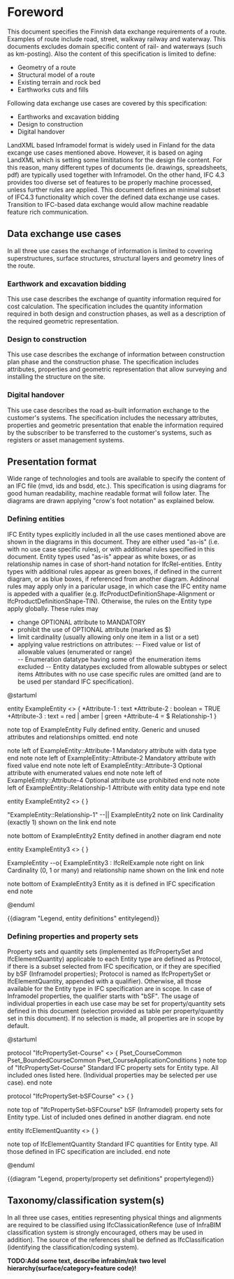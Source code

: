 # Foreword

This document specifies the Finnish data exchange requirements of a route.
Examples of route include road, street, walkway railway and waterway.
This documents excludes domain specific content of rail- and waterways (such as km-posting). 
Also the content of this specification is limited to define:

- Geometry of a route
- Structural model of a route
- Existing terrain and rock bed
- Earthworks cuts and fills

Following data exchange use cases are covered by this specification:

- Earthworks and excavation bidding
- Design to construction
- Digital handover

LandXML based Inframodel format is widely used in Finland for the data excange use cases mentioned above.
However, it is based on aging LandXML which is setting some limititations for the design file content. 
For this reason, many different types of documents (ie. drawings, spreadsheets, pdf) are typically used together with Inframodel.
On the other hand, IFC 4.3 provides too diverse set of features to be properly machine processed, unless further rules are applied.
This document defines an minimal subset of IFC4.3 functionality which cover the defined data exchange use cases. 
Transition to IFC-based data exchange would allow machine readable feature rich communication.

## Data exchange use cases

In all three use cases the exchange of information is limited to covering superstructures, surface structures, structural layers and geometry lines of the route.

### Earthwork and excavation bidding

This use case describes the exchange of quantity information required for cost calculation. The specification includes the quantity information required in both design and construction phases, as well as a description of the required geometric representation.

### Design to construction

This use case describes the exchange of information between construction plan phase and the construction phase. The specification includes attributes, properties and geometric representation that allow surveying and installing the structure on the site.

### Digital handover
This use case describes the road as-built information exchange to the customer's systems. The specification includes the necessary attributes, properties and geometric presentation that enable the information required by the subscriber to be transferred to the customer's systems, such as registers or asset management systems. 

## Presentation format

Wide range of technologies and tools are available to specify the content of an IFC file (mvd, ids and bsdd, etc.).
This specification is using diagrams for good human readability, machine readable format will follow later.
The diagrams are drawn applying "crow's foot notation" as explained below.

### Defining entities

IFC Entity types explicitly included in all the use cases mentioned above are shown in the diagrams in this document. They are either used "as-is" (i.e. with no use case specific rules), or with additional rules specified in this document. 
Entity types used "as-is" appear as white boxes, or as relationship names in case of short-hand notation for IfcRel-entities.
Entity types with additional rules appear as green boxes, if defined in the current diagram, or as blue boxes, if referenced from another diagram.
Addinonal rules may apply only in a paricular usage, in which case the IFC entity name is appeded with a qualifier (e.g. IfcProductDefinitionShape-Alignment or IfcProductDefinitionShape-TIN). Otherwise, the rules on the Entity type apply globally.
These rules may 
 - change OPTIONAL attribute to MANDATORY
 - prohibit the use of OPTIONAL attribute (marked as $)
 - limit cardinality (usually allowing only one item in a list or a set)
 - applying value restrictions on attributes:
  -- Fixed value or list of allowable values (enumerated or range)  
  -- Enumeration datatype having some of the enumeration items excluded
  -- Entity datatypes excluded from allowable subtypes or select items
Attributes with no use case specific rules are omitted (and are to be used per standard IFC specification).

@startuml

entity ExampleEntity <<DefinedInThisDiagram>>
{
  *Attribute-1 : text
  *Attribute-2 : boolean = TRUE
  +Attribute-3 : text = red | amber | green
  +Attribute-4 = $
  Relationship-1
}

note top of ExampleEntity
    Fully defined entity. 
    Generic and unused attributes and relationships omitted.
end note

note left of ExampleEntity::Attribute-1
    Mandatory attribute with data type
end note
note left of ExampleEntity::Attribute-2
    Mandatory attribute with fixed value
end note
note left of ExampleEntity::Attribute-3
    Optional attribute with enumerated values
end note
note left of ExampleEntity::Attribute-4
    Optional attribute use prohibited
end note
note left of ExampleEntity::Relationship-1
    Attribute with entity data type
end note

entity ExampleEntity2 <<DefinedInAnotherDiagram>>
{
}

"ExampleEntity::Relationship-1" --|| ExampleEntity2
note on link
   Cardinality (exactly 1) shown on the link
end note

note bottom of ExampleEntity2
    Entity defined in another diagram
end note

entity ExampleEntity3 <<UndefinedEntity>>
{
}

ExampleEntity --o{ ExampleEntity3 : IfcRelExample
note right on link
   Cardinality (0, 1 or many) and relationship name shown on the link
end note

note bottom of ExampleEntity3 
    Entity as it is defined in IFC specification
end note

@enduml

{{diagram "Legend, entity definitions" entitylegend}}

### Defining properties and property sets

Property sets and quantity sets (implemented as IfcPropertySet and IfcElementQuantity) applicable to each Entity type are defined as Protocol, if there is a subset selected from IFC specification, or if they are specified by bSF (Inframodel properties); Protocol is named as IfcPropertySet or IfcElementQuantity, appended with a qualifier). Otherwise, all those available for the Entity type in IFC specification are in scope. In case of Inframodel properties, the qualifier starts with "bSF".
The usage of individual properties in each use case may be set for property/quantity sets defined in this document (selection provided as table per property/quantity set in this document). If no selection is made, all properties are in scope by default. 

@startuml

protocol "IfcPropertySet-Course" <<DefinedInThisDiagram>>
{
    Pset_CourseCommon
    Pset_BoundedCourseCommon
    Pset_CourseApplicationConditions
}
note top of "IfcPropertySet-Course"
    Standard IFC property sets for Entity type.
    All included ones listed here.
    (Individual properties may be selected per use case).
end note

protocol "IfcPropertySet-bSFCourse" <<DefinedInAnotherDiagram>>
{
}

note top of "IfcPropertySet-bSFCourse"
    bSF (Inframodel) property sets for Entity type.
    List of included ones defined in another diagram.
end note

entity IfcElementQuantity <<UndefinedEntity>>
{
}

note top of IfcElementQuantity
    Standard IFC quantities for Entity type.
    All those defined in IFC specification are included.
end note

@enduml

{{diagram "Legend, property/property set definitions" propertylegend}}

## Taxonomy/classification system(s)

In all three use cases, entities representing physical things and alignments are required to be classified using IfcClassicationRefence (use of InfraBIM classification system is strongly encouraged, others may be used in addition). The source of the references shall be defined as IfcClassification (identifying the classification/coding system). 

**TODO:Add some text, describe infrabim/rak two level hierarchy(surface/category+feature code)!**

